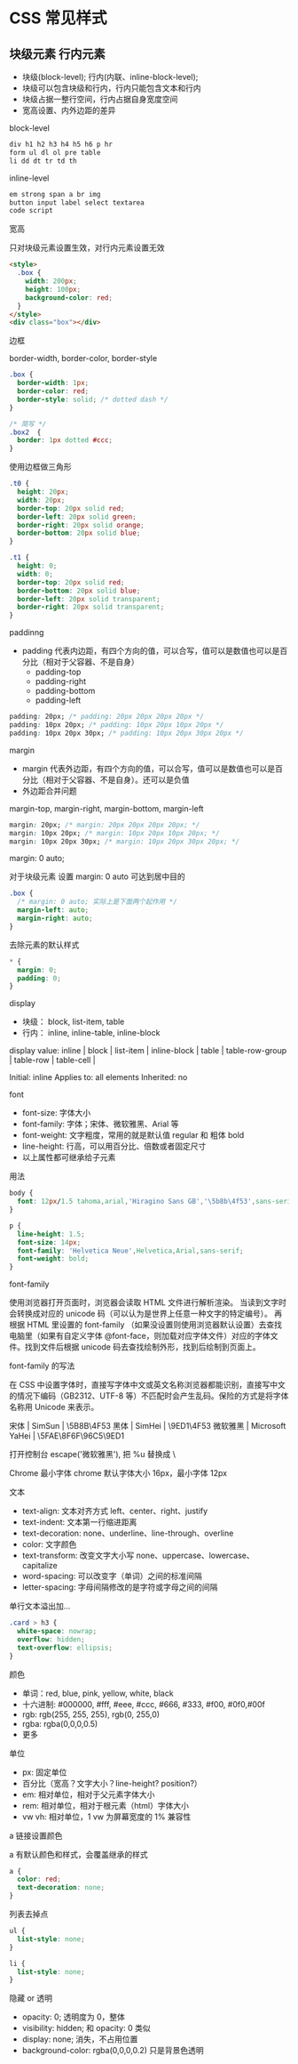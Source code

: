 # CSS 常见样式

## 块级元素 行内元素

- 块级(block-level); 行内(内联、inline-block-level);
- 块级可以包含块级和行内，行内只能包含文本和行内
- 块级占据一整行空间，行内占据自身宽度空间
- 宽高设置、内外边距的差异

block-level

``` md
div h1 h2 h3 h4 h5 h6 p hr
form ul dl ol pre table
li dd dt tr td th
```

inline-level

``` md
em strong span a br img
button input label select textarea
code script
```

宽高

只对块级元素设置生效，对行内元素设置无效

``` html
<style>
  .box {
    width: 200px;
    height: 100px;
    background-color: red;
  }
</style>
<div class="box"></div>
```

边框

border-width, border-color, border-style

``` css
.box {
  border-width: 1px;
  border-color: red;
  border-style: solid; /* dotted dash */
}

/* 简写 */
.box2  {
  border: 1px dotted #ccc;
}
```

使用边框做三角形

``` css
.t0 {
  height: 20px;
  width: 20px;
  border-top: 20px solid red;
  border-left: 20px solid green;
  border-right: 20px solid orange;
  border-bottom: 20px solid blue;
}
```

``` css
.t1 {
  height: 0;
  width: 0;
  border-top: 20px solid red;
  border-bottom: 20px solid blue;
  border-left: 20px solid transparent;
  border-right: 20px solid transparent;
}
```

paddinng 

- padding 代表内边距，有四个方向的值，可以合写，值可以是数值也可以是百分比（相对于父容器、不是自身）
  - padding-top
  - padding-right
  - padding-bottom
  - padding-left

``` css
padding: 20px; /* padding: 20px 20px 20px 20px */
padding: 10px 20px; /* padding: 10px 20px 10px 20px */
padding: 10px 20px 30px; /* padding: 10px 20px 30px 20px */
```

margin

- margin 代表外边距，有四个方向的值，可以合写，值可以是数值也可以是百分比（相对于父容器、不是自身）。还可以是负值
- 外边距合并问题

margin-top, margin-right, margin-bottom, margin-left

``` css
margin: 20px; /* margin: 20px 20px 20px 20px; */
margin: 10px 20px; /* margin: 10px 20px 10px 20px; */
margin: 10px 20px 30px; /* margin: 10px 20px 30px 20px; */
```

margin: 0 auto;

对于块级元素 设置 margin: 0 auto 可达到居中目的

``` css
.box {
  /* margin: 0 auto; 实际上是下面两个起作用 */
  margin-left: auto;
  margin-right: auto;
}
```

去除元素的默认样式

``` css
* {
  margin: 0;
  padding: 0;
}
```

display

- 块级： block, list-item, table
- 行内： inline, inline-table, inline-block

display
value: inline | block | list-item | inline-block | table | table-row-group | table-row | table-cell | 

Initial: inline
Applies to: all elements
Inherited: no

font 

- font-size: 字体大小
- font-family: 字体；宋体、微软雅黑、Arial 等
- font-weight: 文字粗度，常用的就是默认值 regular 和 粗体 bold
- line-height: 行高，可以用百分比、倍数或者固定尺寸
- 以上属性都可继承给子元素

用法

``` css
body {
  font: 12px/1.5 tahoma,arial,'Hiragino Sans GB','\5b8b\4f53',sans-serif;
}

p {
  line-height: 1.5;
  font-size: 14px;
  font-family: 'Helvetica Neue',Helvetica,Arial,sans-serif;
  font-weight: bold;
}

```

font-family

使用浏览器打开页面时，浏览器会读取 HTML 文件进行解析渲染。
当读到文字时会转换成对应的 unicode 码（可以认为是世界上任意一种文字的特定编号）。 再根据 HTML 里设置的 font-family （如果没设置则使用浏览器默认设置）去查找电脑里（如果有自定义字体 @font-face，则加载对应字体文件）对应的字体文件。找到文件后根据 unicode 码去查找绘制外形，找到后绘制到页面上。

font-family 的写法

在 CSS 中设置字体时，直接写字体中文或英文名称浏览器都能识别，直接写中文的情况下编码（GB2312、UTF-8 等）不匹配时会产生乱码。保险的方式是将字体名称用 Unicode 来表示。

宋体 | SimSun | \5B8B\4F53 黑体 | SimHei | \9ED1\4F53 微软雅黑 | Microsoft YaHei | \5FAE\8F6F\96C5\9ED1

打开控制台 escape('微软雅黑'), 把 %u 替换成 \

Chrome 最小字体
chrome 默认字体大小 16px，最小字体 12px

文本

- text-align: 文本对齐方式 left、center、right、justify
- text-indent: 文本第一行缩进距离
- text-decoration: none、underline、line-through、overline
- color:  文字颜色
- text-transform: 改变文字大小写 none、uppercase、lowercase、capitalize
- word-spacing: 可以改变字（单词）之间的标准间隔
- letter-spacing: 字母间隔修改的是字符或字母之间的间隔

单行文本溢出加...

``` css
.card > h3 {
  white-space: nowrap;
  overflow: hidden;
  text-overflow: ellipsis;
}
```

颜色

- 单词：red, blue, pink, yellow, white, black
- 十六进制: #000000, #fff, #eee, #ccc, #666, #333, #f00, #0f0,#00f
- rgb: rgb(255, 255, 255), rgb(0, 255,0)
- rgba: rgba(0,0,0,0.5)
- 更多

单位

- px: 固定单位
- 百分比（宽高？文字大小？line-height? position?）
- em: 相对单位，相对于父元素字体大小
- rem: 相对单位，相对于根元素（html）字体大小
- vw vh: 相对单位，1 vw 为屏幕宽度的 1% 兼容性


a 链接设置颜色

a 有默认颜色和样式，会覆盖继承的样式

``` css
a {
  color: red;
  text-decoration: none;
}
```

列表去掉点

``` css
ul {
  list-style: none;
}

li {
  list-style: none;
}
```

隐藏 or 透明

- opacity: 0; 透明度为 0，整体
- visibility: hidden; 和 opacity: 0 类似
- display: none; 消失，不占用位置
- background-color: rgba(0,0,0,0.2) 只是背景色透明
